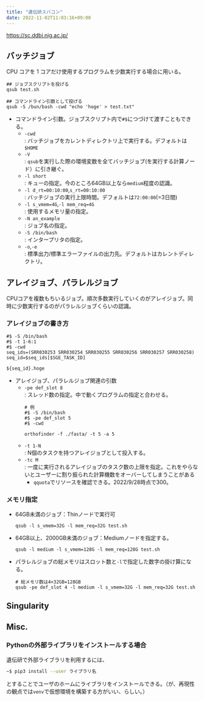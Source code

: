 ```yaml
---
title: "遺伝研スパコン"
date: 2022-11-02T11:03:16+09:00
---
```


https://sc.ddbj.nig.ac.jp/

## バッチジョブ
CPU コアを 1 コアだけ使用するプログラムを少数実行する場合に用いる。
```Shell
## ジョブスクリプトを投げる
qsub test.sh

## コマンドライン引数として投げる
qsub -S /bun/bash -cwd "echo 'hoge' > test.txt"
```

- コマンドライン引数。ジョブスクリプト内で`#$`につづけて渡すこともできる。
    - `-cwd`<br>: バッチジョブをカレントディレクトリ上で実行する。デフォルトは`$HOME`
    - `-V`<br>: `qsub`を実行した際の環境変数を全てバッチジョブ(を実行する計算ノード）に引き継ぐ。
    - `-l short`<br>: キューの指定。今のところ64GB以上なら`medium`程度の認識。
    - `-l d_rt=00:10:00`,`s_rt=00:10:00`<br>: バッチジョブの実行上限時間。デフォルトは`72:00:00`(=3日間)
    - `-l s_vmem=4G`,`-l mem_req=4G`<br>: 使用するメモリ量の指定。
    - `-N an_example`<br>: ジョブ名の指定。
    - `-S /bin/bash`<br>: インタープリタの指定。
	- `-o`,`-e`<br>: 標準出力/標準エラーファイルの出力先。デフォルトはカレントディレクトリ。

## アレイジョブ、パラレルジョブ
CPUコアを複数もちいるジョブ。順次多数実行していくのがアレイジョブ。同時に少数実行するのがパラレルジョブくらいの認識。

### アレイジョブの書き方
```Shell
#$ -S /bin/bash
#$ -t 1-6:1
#$ -cwd 
seq_ids=(SRR030253 SRR030254 SRR030255 SRR030256 SRR030257 SRR030258)
seq_id=$seq_ids[$SGE_TASK_ID]

${seq_id}.hoge
```

- アレイジョブ、パラレルジョブ関連の引数
	- `-pe def_slot 8`<br>: スレッド数の指定。中で動くプログラムの指定と合わせる。
		```Shell
		# 例
		#$ -S /bin/bash
		#$ -pe def_slot 5
		#$ -cwd

		orthofinder -f ./fasta/ -t 5 -a 5
		```
	- `-t 1-N`<br>: N個のタスクを持つアレイジョブとして投入する。
	- `-tc M`<br>: 一度に実行されるアレイジョブのタスク数の上限を指定。これをやらないとユーザーに割り振られた計算機数をオーバーしてしまうことがある
		- `qquota`でリソースを確認できる。2022/9/28時点で300。

### メモリ指定
- 64GB未満のジョブ：Thinノードで実行可
	```Shell
	qsub -l s_vmem=32G -l mem_req=32G test.sh 
	```
- 64GB以上、2000GB未満のジョブ：Mediumノードを指定する。
	```Shell
	qsub -l medium -l s_vmem=128G -l mem_req=128G test.sh 
	```

- パラレルジョブの総メモリはスロット数と`-l`で指定した数字の掛け算になる。
	```Shell
	# 総メモリ数は4×32GB=128GB
	qsub -pe def_slot 4 -l medium -l s_vmem=32G -l mem_req=32G test.sh 
	```

## Singularity

## Misc.
### Pythonの外部ライブラリをインストールする場合
遺伝研で外部ライブラリを利用するには、
```sh
~$ pip3 install --user ライブラリ名
```
とすることでユーザのホームにライブラリをインストールできる。（が、再現性の観点では`venv`で仮想環境を構築する方がいい、らしい。）
